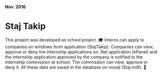 #### Nov. 2016
# Staj Takip
This project was developed as school project. :mortar_board: Interns can apply to companies on windows form application (StajTakip). Companies can view, approve or deny the internship applications on .Net application (kPanel) and the internship application approved by the company is notified to the internship commission at school. The commission can view, approve or deny it. All these data are saved in the database on mssql (Staj.mdf). :floppy_disk:
